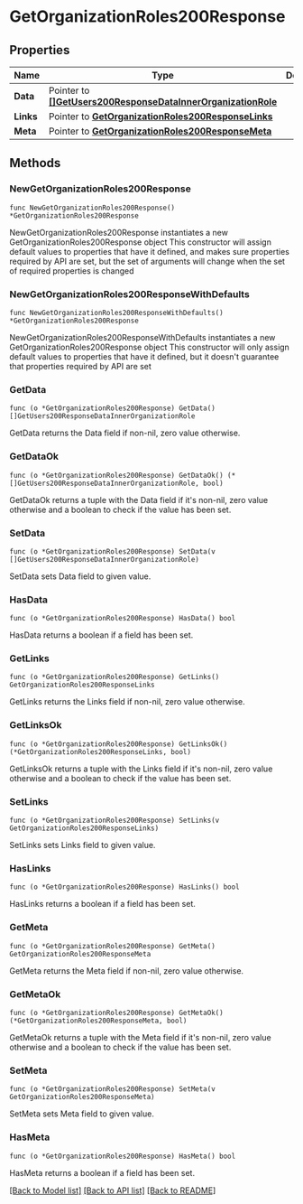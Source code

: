 # GetOrganizationRoles200Response

## Properties

Name | Type | Description | Notes
------------ | ------------- | ------------- | -------------
**Data** | Pointer to [**[]GetUsers200ResponseDataInnerOrganizationRole**](GetUsers200ResponseDataInnerOrganizationRole.md) |  | [optional] 
**Links** | Pointer to [**GetOrganizationRoles200ResponseLinks**](GetOrganizationRoles200ResponseLinks.md) |  | [optional] 
**Meta** | Pointer to [**GetOrganizationRoles200ResponseMeta**](GetOrganizationRoles200ResponseMeta.md) |  | [optional] 

## Methods

### NewGetOrganizationRoles200Response

`func NewGetOrganizationRoles200Response() *GetOrganizationRoles200Response`

NewGetOrganizationRoles200Response instantiates a new GetOrganizationRoles200Response object
This constructor will assign default values to properties that have it defined,
and makes sure properties required by API are set, but the set of arguments
will change when the set of required properties is changed

### NewGetOrganizationRoles200ResponseWithDefaults

`func NewGetOrganizationRoles200ResponseWithDefaults() *GetOrganizationRoles200Response`

NewGetOrganizationRoles200ResponseWithDefaults instantiates a new GetOrganizationRoles200Response object
This constructor will only assign default values to properties that have it defined,
but it doesn't guarantee that properties required by API are set

### GetData

`func (o *GetOrganizationRoles200Response) GetData() []GetUsers200ResponseDataInnerOrganizationRole`

GetData returns the Data field if non-nil, zero value otherwise.

### GetDataOk

`func (o *GetOrganizationRoles200Response) GetDataOk() (*[]GetUsers200ResponseDataInnerOrganizationRole, bool)`

GetDataOk returns a tuple with the Data field if it's non-nil, zero value otherwise
and a boolean to check if the value has been set.

### SetData

`func (o *GetOrganizationRoles200Response) SetData(v []GetUsers200ResponseDataInnerOrganizationRole)`

SetData sets Data field to given value.

### HasData

`func (o *GetOrganizationRoles200Response) HasData() bool`

HasData returns a boolean if a field has been set.

### GetLinks

`func (o *GetOrganizationRoles200Response) GetLinks() GetOrganizationRoles200ResponseLinks`

GetLinks returns the Links field if non-nil, zero value otherwise.

### GetLinksOk

`func (o *GetOrganizationRoles200Response) GetLinksOk() (*GetOrganizationRoles200ResponseLinks, bool)`

GetLinksOk returns a tuple with the Links field if it's non-nil, zero value otherwise
and a boolean to check if the value has been set.

### SetLinks

`func (o *GetOrganizationRoles200Response) SetLinks(v GetOrganizationRoles200ResponseLinks)`

SetLinks sets Links field to given value.

### HasLinks

`func (o *GetOrganizationRoles200Response) HasLinks() bool`

HasLinks returns a boolean if a field has been set.

### GetMeta

`func (o *GetOrganizationRoles200Response) GetMeta() GetOrganizationRoles200ResponseMeta`

GetMeta returns the Meta field if non-nil, zero value otherwise.

### GetMetaOk

`func (o *GetOrganizationRoles200Response) GetMetaOk() (*GetOrganizationRoles200ResponseMeta, bool)`

GetMetaOk returns a tuple with the Meta field if it's non-nil, zero value otherwise
and a boolean to check if the value has been set.

### SetMeta

`func (o *GetOrganizationRoles200Response) SetMeta(v GetOrganizationRoles200ResponseMeta)`

SetMeta sets Meta field to given value.

### HasMeta

`func (o *GetOrganizationRoles200Response) HasMeta() bool`

HasMeta returns a boolean if a field has been set.


[[Back to Model list]](../README.md#documentation-for-models) [[Back to API list]](../README.md#documentation-for-api-endpoints) [[Back to README]](../README.md)


